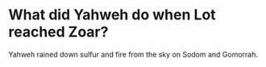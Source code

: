 # What did Yahweh do when Lot reached Zoar?

Yahweh rained down sulfur and fire from the sky on Sodom and Gomorrah.
